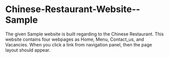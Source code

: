 # Chinese-Restaurant-Website--Sample
The given Sample website is built regarding to the Chinese Restaurant.
This website contains four webpages as Home, Menu, Contact_us, and Vacancies.
When you click a link from navigation panel, then the page layout should appear.
